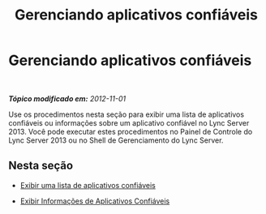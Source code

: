 ﻿---
title: Gerenciando aplicativos confiáveis
TOCTitle: Gerenciando aplicativos confiáveis
ms:assetid: 0df4f899-aa7b-470d-a6c2-2e8eb2871aa2
ms:mtpsurl: https://technet.microsoft.com/pt-br/library/JJ687967(v=OCS.15)
ms:contentKeyID: 49886099
ms.date: 05/19/2016
mtps_version: v=OCS.15
ms.translationtype: HT
---

# Gerenciando aplicativos confiáveis

 

_**Tópico modificado em:** 2012-11-01_

Use os procedimentos nesta seção para exibir uma lista de aplicativos confiáveis ou informações sobre um aplicativo confiável no Lync Server 2013. Você pode executar estes procedimentos no Painel de Controle do Lync Server 2013 ou no Shell de Gerenciamento do Lync Server.

## Nesta seção

  - [Exibir uma lista de aplicativos confiáveis](lync-server-2013-view-a-list-of-trusted-applications.md)

  - [Exibir Informações de Aplicativos Confiáveis](lync-server-2013-view-trusted-application-information.md)

